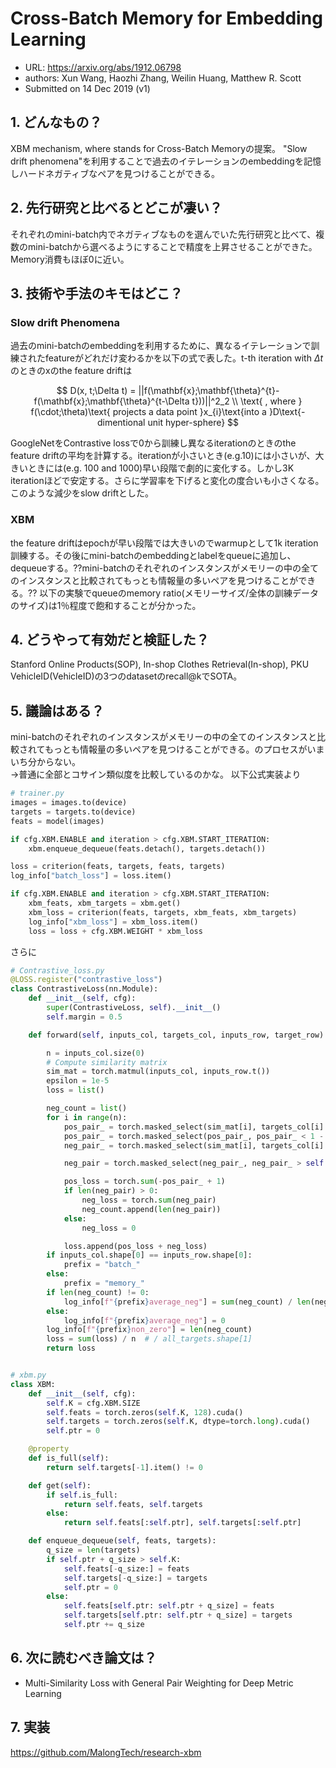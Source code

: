# Cross-Batch Memory for Embedding Learning

* URL: https://arxiv.org/abs/1912.06798
* authors: Xun Wang, Haozhi Zhang, Weilin Huang, Matthew R. Scott
* Submitted on 14 Dec 2019 (v1)


## 1. どんなもの？
XBM mechanism, where stands for Cross-Batch Memoryの提案。 "Slow drift phenomena"を利用することで過去のイテレーションのembeddingを記憶しハードネガティブなペアを見つけることができる。

## 2. 先行研究と比べるとどこが凄い？  
それぞれのmini-batch内でネガティブなものを選んでいた先行研究と比べて、複数のmini-batchから選べるようにすることで精度を上昇させることができた。Memory消費もほぼ0に近い。

## 3. 技術や手法のキモはどこ？
### Slow drift Phenomena
過去のmini-batchのembeddingを利用するために、異なるイテレーションで訓練されたfeatureがどれだけ変わるかを以下の式で表した。t-th iteration with $\Delta t$のときのxのthe feature driftは

$$
D(x, t;\Delta t) = ||f(\mathbf{x};\mathbf{\theta}^{t}-f(\mathbf{x};\mathbf{\theta}^{t-\Delta t}))||^2_2 \\
\text{ , where } f(\cdot;\theta)\text{ projects a data point }x_{i}\text{into a }D\text{-dimentional unit hyper-sphere}
$$

GoogleNetをContrastive lossで0から訓練し異なるiterationのときのthe feature driftの平均を計算する。iterationが小さいとき(e.g.10)には小さいが、大きいときには(e.g. 100 and 1000)早い段階で劇的に変化する。しかし3K iterationほどで安定する。さらに学習率を下げると変化の度合いも小さくなる。このような減少をslow driftとした。

### XBM
the feature driftはepochが早い段階では大きいのでwarmupとして1k iteration訓練する。その後にmini-batchのembeddingとlabelをqueueに追加し、dequeueする。??mini-batchのそれぞれのインスタンスがメモリーの中の全てのインスタンスと比較されてもっとも情報量の多いペアを見つけることができる。??
以下の実験でqueueのmemory ratio(メモリーサイズ/全体の訓練データのサイズ)は1％程度で飽和することが分かった。

## 4. どうやって有効だと検証した？
Stanford Online Products(SOP), In-shop Clothes Retrieval(In-shop), PKU VehicleID(VehicleID)の3つのdatasetのrecall@kでSOTA。


## 5. 議論はある？
mini-batchのそれぞれのインスタンスがメモリーの中の全てのインスタンスと比較されてもっとも情報量の多いペアを見つけることができる。のプロセスがいまいち分からない。  
->普通に全部とコサイン類似度を比較しているのかな。
以下公式実装より
```python
# trainer.py
images = images.to(device)
targets = targets.to(device)
feats = model(images)

if cfg.XBM.ENABLE and iteration > cfg.XBM.START_ITERATION:
    xbm.enqueue_dequeue(feats.detach(), targets.detach())

loss = criterion(feats, targets, feats, targets)
log_info["batch_loss"] = loss.item()

if cfg.XBM.ENABLE and iteration > cfg.XBM.START_ITERATION:
    xbm_feats, xbm_targets = xbm.get()
    xbm_loss = criterion(feats, targets, xbm_feats, xbm_targets)
    log_info["xbm_loss"] = xbm_loss.item()
    loss = loss + cfg.XBM.WEIGHT * xbm_loss
```
さらに
```python
# Contrastive_loss.py
@LOSS.register("contrastive_loss")
class ContrastiveLoss(nn.Module):
    def __init__(self, cfg):
        super(ContrastiveLoss, self).__init__()
        self.margin = 0.5

    def forward(self, inputs_col, targets_col, inputs_row, target_row):

        n = inputs_col.size(0)
        # Compute similarity matrix
        sim_mat = torch.matmul(inputs_col, inputs_row.t())
        epsilon = 1e-5
        loss = list()

        neg_count = list()
        for i in range(n):
            pos_pair_ = torch.masked_select(sim_mat[i], targets_col[i] == target_row)
            pos_pair_ = torch.masked_select(pos_pair_, pos_pair_ < 1 - epsilon)
            neg_pair_ = torch.masked_select(sim_mat[i], targets_col[i] != target_row)

            neg_pair = torch.masked_select(neg_pair_, neg_pair_ > self.margin)

            pos_loss = torch.sum(-pos_pair_ + 1)
            if len(neg_pair) > 0:
                neg_loss = torch.sum(neg_pair)
                neg_count.append(len(neg_pair))
            else:
                neg_loss = 0

            loss.append(pos_loss + neg_loss)
        if inputs_col.shape[0] == inputs_row.shape[0]:
            prefix = "batch_"
        else:
            prefix = "memory_"
        if len(neg_count) != 0:
            log_info[f"{prefix}average_neg"] = sum(neg_count) / len(neg_count)
        else:
            log_info[f"{prefix}average_neg"] = 0
        log_info[f"{prefix}non_zero"] = len(neg_count)
        loss = sum(loss) / n  # / all_targets.shape[1]
        return loss


# xbm.py
class XBM:
    def __init__(self, cfg):
        self.K = cfg.XBM.SIZE
        self.feats = torch.zeros(self.K, 128).cuda()
        self.targets = torch.zeros(self.K, dtype=torch.long).cuda()
        self.ptr = 0

    @property
    def is_full(self):
        return self.targets[-1].item() != 0

    def get(self):
        if self.is_full:
            return self.feats, self.targets
        else:
            return self.feats[:self.ptr], self.targets[:self.ptr]

    def enqueue_dequeue(self, feats, targets):
        q_size = len(targets)
        if self.ptr + q_size > self.K:
            self.feats[-q_size:] = feats
            self.targets[-q_size:] = targets
            self.ptr = 0
        else:
            self.feats[self.ptr: self.ptr + q_size] = feats
            self.targets[self.ptr: self.ptr + q_size] = targets
            self.ptr += q_size
```

## 6. 次に読むべき論文は？
* Multi-Similarity Loss with General Pair Weighting for Deep Metric Learning

## 7. 実装
https://github.com/MalongTech/research-xbm